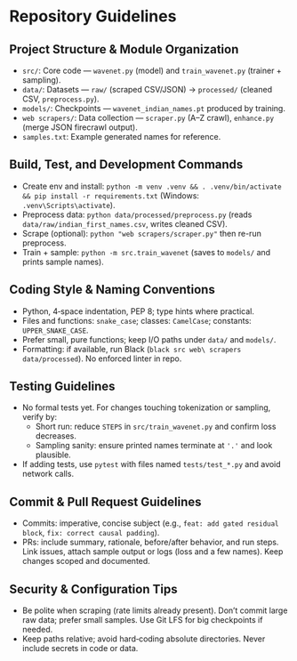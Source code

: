 # Repository Guidelines

## Project Structure & Module Organization
- `src/`: Core code — `wavenet.py` (model) and `train_wavenet.py` (trainer + sampling).
- `data/`: Datasets — `raw/` (scraped CSV/JSON) → `processed/` (cleaned CSV, `preprocess.py`).
- `models/`: Checkpoints — `wavenet_indian_names.pt` produced by training.
- `web scrapers/`: Data collection — `scraper.py` (A–Z crawl), `enhance.py` (merge JSON firecrawl output).
- `samples.txt`: Example generated names for reference.

## Build, Test, and Development Commands
- Create env and install: `python -m venv .venv && . .venv/bin/activate && pip install -r requirements.txt` (Windows: `.venv\Scripts\activate`).
- Preprocess data: `python data/processed/preprocess.py` (reads `data/raw/indian_first_names.csv`, writes cleaned CSV).
- Scrape (optional): `python "web scrapers/scraper.py"` then re-run preprocess.
- Train + sample: `python -m src.train_wavenet` (saves to `models/` and prints sample names).

## Coding Style & Naming Conventions
- Python, 4‑space indentation, PEP 8; type hints where practical.
- Files and functions: `snake_case`; classes: `CamelCase`; constants: `UPPER_SNAKE_CASE`.
- Prefer small, pure functions; keep I/O paths under `data/` and `models/`.
- Formatting: if available, run Black (`black src web\ scrapers data/processed`). No enforced linter in repo.

## Testing Guidelines
- No formal tests yet. For changes touching tokenization or sampling, verify by:
  - Short run: reduce `STEPS` in `src/train_wavenet.py` and confirm loss decreases.
  - Sampling sanity: ensure printed names terminate at `'.'` and look plausible.
- If adding tests, use `pytest` with files named `tests/test_*.py` and avoid network calls.

## Commit & Pull Request Guidelines
- Commits: imperative, concise subject (e.g., `feat: add gated residual block`, `fix: correct causal padding`).
- PRs: include summary, rationale, before/after behavior, and run steps. Link issues, attach sample output or logs (loss and a few names). Keep changes scoped and documented.

## Security & Configuration Tips
- Be polite when scraping (rate limits already present). Don’t commit large raw data; prefer small samples. Use Git LFS for big checkpoints if needed.
- Keep paths relative; avoid hard‑coding absolute directories. Never include secrets in code or data.

